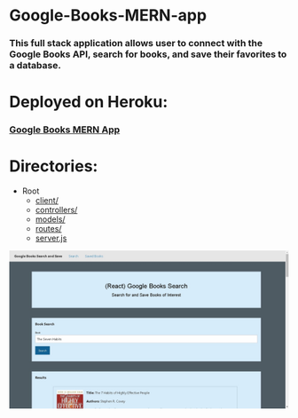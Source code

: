 # Google-Books-MERN-app
### This full stack application allows user to connect with the Google Books API, search for books, and save their favorites to a database.

# Deployed on Heroku:
### [Google Books MERN App](https://google-books-full-stack.herokuapp.com/)

# Directories:
* Root
    * [client/](client/)
    * [controllers/](controllers/)
    * [models/](models/)
    * [routes/](routes/)
    * [server.js](server.js)

[![screenShot](client/public/googleBooksScreenShot.jpg)](https://google-books-full-stack.herokuapp.com/)
